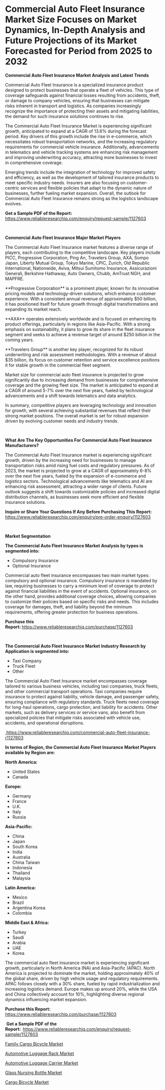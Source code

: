 <p><h1>Commercial Auto Fleet Insurance Market Size Focuses on Market Dynamics, In-Depth Analysis and Future Projections of its Market Forecasted for Period from 2025 to 2032</h1></p><p><strong>Commercial Auto Fleet Insurance Market Analysis and Latest Trends</strong></p>
<p><p>Commercial Auto Fleet Insurance is a specialized insurance product designed to protect businesses that operate a fleet of vehicles. This type of coverage safeguards against financial losses resulting from accidents, theft, or damage to company vehicles, ensuring that businesses can mitigate risks inherent in transport and logistics. As companies increasingly recognize the importance of protecting their assets and mitigating liabilities, the demand for such insurance solutions continues to rise.</p><p>The Commercial Auto Fleet Insurance Market is experiencing significant growth, anticipated to expand at a CAGR of 13.6% during the forecast period. Key drivers of this growth include the rise in e-commerce, which necessitates robust transportation networks, and the increasing regulatory requirements for commercial vehicle insurance. Additionally, advancements in telematics and vehicle tracking systems are enhancing risk management and improving underwriting accuracy, attracting more businesses to invest in comprehensive coverage.</p><p>Emerging trends include the integration of technology for improved safety and efficiency, as well as the development of tailored insurance products to meet specific industry needs. Insurers are also focusing on customer-centric services and flexible policies that adapt to the dynamic nature of businesses, further fueling market expansion. Overall, the outlook for Commercial Auto Fleet Insurance remains strong as the logistics landscape evolves.</p></p>
<p><strong>Get a Sample PDF of the Report:&nbsp;</strong> <a href="https://www.reliableresearchiq.com/enquiry/request-sample/1127603?utm_campaign=1876&utm_medium=2&utm_source=Github&utm_content=ia&utm_term=06032025&utm_id=commercial-auto-fleet-insurance">https://www.reliableresearchiq.com/enquiry/request-sample/1127603</a></p>
<p>&nbsp;</p>
<p><strong>Commercial Auto Fleet Insurance Major Market Players</strong></p>
<p><p>The Commercial Auto Fleet Insurance market features a diverse range of players, each contributing to the competitive landscape. Key players include PICC, Progressive Corporation, Ping An, Travelers Group, AXA, Sompo Japan, Liberty Mutual Group, Tokyo Marine, CPIC, Zurich, Old Republic International, Nationwide, Aviva, Mitsui Sumitomo Insurance, Assicurazioni Generali, Berkshire Hathaway, Auto Owners, Chubb, AmTrust NGH, and MAPFRE.</p><p>**Progressive Corporation** is a prominent player, known for its innovative pricing models and technology-driven solutions, which enhance customer experience. With a consistent annual revenue of approximately $50 billion, it has positioned itself for future growth through digital transformations and expanding its market reach.</p><p>**AXA** operates extensively worldwide and is focused on enhancing its product offerings, particularly in regions like Asia-Pacific. With a strong emphasis on sustainability, it plans to grow its share in the fleet insurance segment and seeks to achieve a revenue target of around $250 billion in the coming years.</p><p>**Travelers Group** is another key player, recognized for its robust underwriting and risk assessment methodologies. With a revenue of about $35 billion, its focus on customer retention and service excellence positions it for stable growth in the commercial fleet segment.</p><p>Market size for commercial auto fleet insurance is projected to grow significantly due to increasing demand from businesses for comprehensive coverage and the growing fleet size. The market is anticipated to expand at a CAGR of around 5-7% over the next five years, fueled by technological advancements and a shift towards telematics and data analytics.</p><p>In summary, competitive players are leveraging technology and innovation for growth, with several achieving substantial revenues that reflect their strong market positions. The overall market is set for robust expansion driven by evolving customer needs and industry trends.</p></p>
<p>&nbsp;</p>
<p><strong>What Are The Key Opportunities For Commercial Auto Fleet Insurance Manufacturers?</strong></p>
<p><p>The Commercial Auto Fleet Insurance market is experiencing significant growth, driven by the increasing need for businesses to manage transportation risks amid rising fuel costs and regulatory pressures. As of 2023, the market is projected to grow at a CAGR of approximately 6-8% over the next five years, fueled by the expansion of e-commerce and logistics sectors. Technological advancements like telematics and AI are enhancing risk assessment, attracting a wider range of clients. Future outlook suggests a shift towards customizable policies and increased digital distribution channels, as businesses seek more efficient and flexible insurance solutions.</p></p>
<p><strong>Inquire or Share Your Questions If Any Before Purchasing This Report:</strong> <a href="https://www.reliableresearchiq.com/enquiry/pre-order-enquiry/1127603?utm_campaign=1876&utm_medium=2&utm_source=Github&utm_content=ia&utm_term=06032025&utm_id=commercial-auto-fleet-insurance">https://www.reliableresearchiq.com/enquiry/pre-order-enquiry/1127603</a></p>
<p>&nbsp;</p>
<p><strong>Market Segmentation</strong></p>
<p><strong>The Commercial Auto Fleet Insurance Market Analysis by types is segmented into:</strong></p>
<p><ul><li>Compulsory Insurance</li><li>Optional Insurance</li></ul></p>
<p><p>Commercial auto fleet insurance encompasses two main market types: compulsory and optional insurance. Compulsory insurance is mandated by law, requiring businesses to carry a minimum level of coverage to protect against financial liabilities in the event of accidents. Optional insurance, on the other hand, provides additional coverage choices, allowing companies to customize their policies based on specific risks and needs. This includes coverage for damages, theft, and liability beyond the minimum requirements, offering greater protection for business operations.</p></p>
<p><strong>Purchase this Report:&nbsp;</strong><a href="https://www.reliableresearchiq.com/purchase/1127603?utm_campaign=1876&utm_medium=2&utm_source=Github&utm_content=ia&utm_term=06032025&utm_id=commercial-auto-fleet-insurance">https://www.reliableresearchiq.com/purchase/1127603</a></p>
<p>&nbsp;</p>
<p><strong>The Commercial Auto Fleet Insurance Market Industry Research by Application is segmented into:</strong></p>
<p><ul><li>Taxi Company</li><li>Truck Fleet</li><li>Other</li></ul></p>
<p><p>The Commercial Auto Fleet Insurance market encompasses coverage tailored to various business vehicles, including taxi companies, truck fleets, and other commercial transport operations. Taxi companies require insurance to protect against liability, vehicle damage, and passenger safety, ensuring compliance with regulatory standards. Truck fleets need coverage for long-haul operations, cargo protection, and liability for accidents. Other markets, such as delivery services or service vans, also benefit from specialized policies that mitigate risks associated with vehicle use, accidents, and operational disruptions.</p></p>
<p><a href="https://www.reliableresearchiq.com/commercial-auto-fleet-insurance-r1127603?utm_campaign=1876&utm_medium=2&utm_source=Github&utm_content=ia&utm_term=06032025&utm_id=commercial-auto-fleet-insurance">&nbsp;https://www.reliableresearchiq.com/commercial-auto-fleet-insurance-r1127603</a></p>
<p><strong>In terms of Region, the Commercial Auto Fleet Insurance Market Players available by Region are:</strong></p>
<p>
    <p> <strong> North America: </strong>
        <ul>
            <li>United States</li>
            <li>Canada</li>
        </ul>
        </p> 
    <p> <strong> Europe: </strong>
        <ul>
            <li>Germany</li>
            <li>France</li>
            <li>U.K.</li>
            <li>Italy</li>
            <li>Russia</li>
        </ul>
        </p> 
    <p> <strong> Asia-Pacific: </strong>
        <ul>
            <li>China</li>
            <li>Japan</li>
            <li>South Korea</li>
            <li>India</li>
            <li>Australia</li>
            <li>China Taiwan</li>
            <li>Indonesia</li>
            <li>Thailand</li>
            <li>Malaysia</li>
        </ul>
        </p> 
    <p> <strong> Latin America: </strong>
        <ul>
            <li>Mexico</li>
            <li>Brazil</li>
            <li>Argentina Korea</li>
            <li>Colombia</li>
        </ul>
        </p> 
    <p> <strong> Middle East & Africa: </strong>
        <ul>
            <li>Turkey</li>
            <li>Saudi</li>
            <li>Arabia</li>
            <li>UAE</li>
            <li>Korea</li>
        </ul>
    </p>
    </p>
<p><p>The commercial auto fleet insurance market is experiencing significant growth, particularly in North America (NA) and Asia-Pacific (APAC). North America is projected to dominate the market, holding approximately 40% of the global share, driven by high vehicle usage and regulatory requirements. APAC follows closely with a 30% share, fueled by rapid industrialization and increasing logistics demand. Europe makes up around 20%, while the USA and China collectively account for 10%, highlighting diverse regional dynamics influencing market expansion.</p></p>
<p><strong>Purchase this Report: </strong><a href="https://www.reliableresearchiq.com/purchase/1127603?utm_campaign=1876&utm_medium=2&utm_source=Github&utm_content=ia&utm_term=06032025&utm_id=commercial-auto-fleet-insurance">https://www.reliableresearchiq.com/purchase/1127603</a></p>
<p>&nbsp;<strong>Get a Sample PDF of the Report:&nbsp;&nbsp;</strong><a href="https://www.reliableresearchiq.com/enquiry/request-sample/1127603?utm_campaign=1876&utm_medium=2&utm_source=Github&utm_content=ia&utm_term=06032025&utm_id=commercial-auto-fleet-insurance">https://www.reliableresearchiq.com/enquiry/request-sample/1127603</a></p>
<p><strong></strong></p>
<p><p><a href="https://github.com/altafvaraswj/Market-Research-Report-List-1/blob/main/family-cargo-bicycle-market.md?utm_campaign=1876&utm_medium=2&utm_source=Github&utm_content=ia&utm_term=06032025&utm_id=commercial-auto-fleet-insurance">Family Cargo Bicycle Market</a></p><p><a href="https://github.com/hurstsaqibyl/Market-Research-Report-List-1/blob/main/automotive-luggage-rack-market.md?utm_campaign=1876&utm_medium=2&utm_source=Github&utm_content=ia&utm_term=06032025&utm_id=commercial-auto-fleet-insurance">Automotive Luggage Rack Market</a></p><p><a href="https://github.com/rutupueyed/Market-Research-Report-List-1/blob/main/automotive-luggage-carrier-market.md?utm_campaign=1876&utm_medium=2&utm_source=Github&utm_content=ia&utm_term=06032025&utm_id=commercial-auto-fleet-insurance">Automotive Luggage Carrier Market</a></p><p><a href="https://github.com/burnicndole/Market-Research-Report-List-1/blob/main/glass-nursing-bottle-market.md?utm_campaign=1876&utm_medium=2&utm_source=Github&utm_content=ia&utm_term=06032025&utm_id=commercial-auto-fleet-insurance">Glass Nursing Bottle Market</a></p><p><a href="https://github.com/paullsiskec4/Market-Research-Report-List-1/blob/main/cargo-bicycle-market.md?utm_campaign=1876&utm_medium=2&utm_source=Github&utm_content=ia&utm_term=06032025&utm_id=commercial-auto-fleet-insurance">Cargo Bicycle Market</a></p></p>